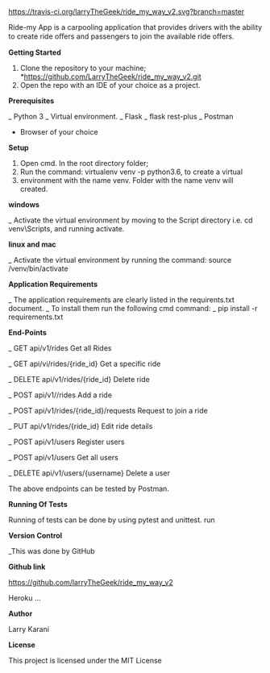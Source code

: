 https://travis-ci.org/larryTheGeek/ride_my_way_v2.svg?branch=master


Ride-my App is a carpooling application that provides drivers with the ability to create ride oﬀers and passengers to join the available ride oﬀers.

**Getting Started**

1. Clone the repository to your machine; *https://github.com/LarryTheGeek/ride_my_way_v2.git
2. Open the repo with an IDE of your choice as a project.

**Prerequisites**

_ Python 3
_ Virtual environment.
_ Flask
_ flask rest-plus
_ Postman
- Browser of your choice

**Setup**

1. Open cmd. In the root directory folder;
2. Run the command: virtualenv venv -p python3.6, to create a virtual 
3. environment with the name venv. Folder with the name venv will created. 

**windows**

_ Activate the virtual environment by moving to the Script directory i.e. cd venv\Scripts, and running 
activate.

**linux and mac**

 _ Activate the virtual environment by running the command: source /venv/bin/activate
 
**Application Requirements**


_ The application requirements are clearly listed in the requirents.txt document.
_ To install them run the following cmd command:
_ pip install -r requirements.txt

**End-Points**


_ GET	api/v1/rides	Get all Rides

_ GET	api/vi/rides/{ride_id}	Get a specific ride

_ DELETE	api/v1/rides/{ride_id}	Delete ride

_ POST	api/v1//rides	Add a ride

_ POST	api/v1/rides/{ride_id}/requests	Request to join a ride

_ PUT	api/v1/rides/{ride_id}	Edit ride details

_ POST	api/v1/users	Register users

_ POST	api/v1/users	Get all users

_ DELETE	api/v1/users/{username}	Delete a user

The above endpoints can be tested by Postman.

**Running Of Tests**

Running of tests can be done by using pytest and unittest. run

**Version Control**

_This was done by GitHub

**Github link**

https://github.com/larryTheGeek/ride_my_way_v2

Heroku
...

**Author**

Larry Karani

**License**

This project is licensed under the MIT License
